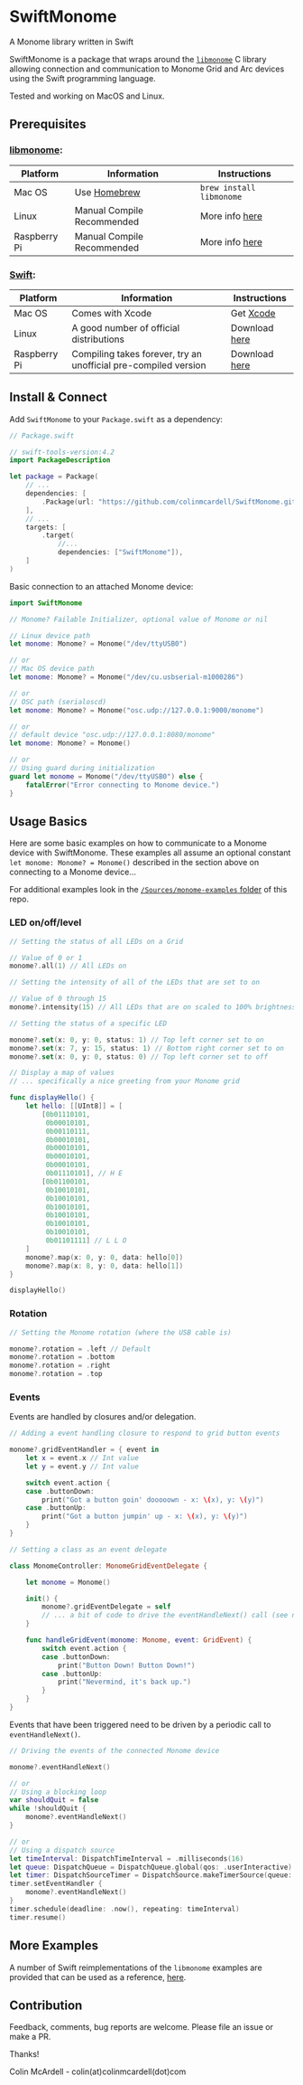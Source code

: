 # SwiftMonome

A Monome library written in Swift

SwiftMonome is a package that wraps around the [`libmonome`](https://github.com/monome/libmonome) C library allowing connection and communication to Monome Grid and Arc devices using the Swift programming language.

Tested and working on MacOS and Linux.

## Prerequisites

### [libmonome](https://github.com/monome/libmonome):

| Platform     | Information                     | Instructions                                        |
| ------------ | ------------------------------- | --------------------------------------------------- |
| Mac OS       | Use [Homebrew](https://brew.sh) | `brew install libmonome`                            |
| Linux        | Manual Compile Recommended      | More info [here](https://monome.org/docs/linux/)    |
| Raspberry Pi | Manual Compile Recommended      | More info [here](https://monome.org/docs/raspbian/) |

### [Swift](https://swift.org):

| Platform     | Information                                                     | Instructions                                                |
| ------------ | --------------------------------------------------------------- | ----------------------------------------------------------- |
| Mac OS       | Comes with Xcode                                                | Get [Xcode](https://itunes.apple.com/app/xcode/id497799835) |
| Linux        | A good number of official distributions                         | Download [here](https://swift.org/download/)                |
| Raspberry Pi | Compiling takes forever, try an unofficial pre-compiled version | Download [here](https://github.com/futurejones/swift-arm64) |

## Install & Connect

Add `SwiftMonome` to your `Package.swift` as a dependency:

```swift
// Package.swift

// swift-tools-version:4.2
import PackageDescription

let package = Package(
    // ...
    dependencies: [
        .Package(url: "https://github.com/colinmcardell/SwiftMonome.git", from: "0.0.5")
    ],
    // ...
    targets: [
        .target(
            //...
            dependencies: ["SwiftMonome"]),
    ]
)
```
Basic connection to an attached Monome device:

```swift
import SwiftMonome

// Monome? Failable Initializer, optional value of Monome or nil

// Linux device path
let monome: Monome? = Monome("/dev/ttyUSB0")

// or
// Mac OS device path
let monome: Monome? = Monome("/dev/cu.usbserial-m1000286")

// or
// OSC path (serialoscd)
let monome: Monome? = Monome("osc.udp://127.0.0.1:9000/monome")

// or
// default device "osc.udp://127.0.0.1:8080/monome"
let monome: Monome? = Monome()

// or
// Using guard during initialization
guard let monome = Monome("/dev/ttyUSB0") else {
    fatalError("Error connecting to Monome device.")
}
```

## Usage Basics

Here are some basic examples on how to communicate to a Monome device with SwiftMonome. These examples all assume an optional constant `let monome: Monome? = Monome()` described in the section above on connecting to a Monome device... 

For additional examples look in the [`/Sources/monome-examples` folder](https://github.com/colinmcardell/SwiftMonome/tree/master/Sources/monome-examples) of this repo.

### LED on/off/level

```swift
// Setting the status of all LEDs on a Grid

// Value of 0 or 1
monome?.all(1) // All LEDs on
```

```swift
// Setting the intensity of all of the LEDs that are set to on

// Value of 0 through 15
monome?.intensity(15) // All LEDs that are on scaled to 100% brightness
```

```swift
// Setting the status of a specific LED

monome?.set(x: 0, y: 0, status: 1) // Top left corner set to on
monome?.set(x: 7, y: 15, status: 1) // Bottom right corner set to on
monome?.set(x: 0, y: 0, status: 0) // Top left corner set to off
```

```swift
// Display a map of values
// ... specifically a nice greeting from your Monome grid

func displayHello() {
    let hello: [[UInt8]] = [
        [0b01110101,
         0b00010101,
         0b00110111,
         0b00010101,
         0b00010101,
         0b00010101,
         0b00010101,
         0b01110101], // H E
        [0b01100101,
         0b10010101,
         0b10010101,
         0b10010101,
         0b10010101,
         0b10010101,
         0b10010101,
         0b01101111] // L L O
    ]
    monome?.map(x: 0, y: 0, data: hello[0])
    monome?.map(x: 8, y: 0, data: hello[1])
}

displayHello()
```

### Rotation

```swift
// Setting the Monome rotation (where the USB cable is)

monome?.rotation = .left // Default
monome?.rotation = .bottom
monome?.rotation = .right
monome?.rotation = .top
```

### Events

Events are handled by closures and/or delegation.

```swift
// Adding a event handling closure to respond to grid button events

monome?.gridEventHandler = { event in
    let x = event.x // Int value
    let y = event.y // Int value

    switch event.action {
    case .buttonDown:
        print("Got a button goin' dooooown - x: \(x), y: \(y)")
    case .buttonUp:
        print("Got a button jumpin' up - x: \(x), y: \(y)")
    }
}
```

```swift
// Setting a class as an event delegate

class MonomeController: MonomeGridEventDelegate {

    let monome = Monome()

    init() {
        monome?.gridEventDelegate = self
        // ... a bit of code to drive the eventHandleNext() call (see next code block)
    }

    func handleGridEvent(monome: Monome, event: GridEvent) {
        switch event.action {
        case .buttonDown:
            print("Button Down! Button Down!")
        case .buttonUp:
            print("Nevermind, it's back up.")
        }
    }
}
```

Events that have been triggered need to be driven by a periodic call to `eventHandleNext()`.

```swift
// Driving the events of the connected Monome device

monome?.eventHandleNext()

// or
// Using a blocking loop
var shouldQuit = false
while !shouldQuit {
    monome?.eventHandleNext()
}

// or
// Using a dispatch source
let timeInterval: DispatchTimeInterval = .milliseconds(16)
let queue: DispatchQueue = DispatchQueue.global(qos: .userInteractive)
let timer: DispatchSourceTimer = DispatchSource.makeTimerSource(queue: queue)
timer.setEventHandler {
    monome?.eventHandleNext()
}
timer.schedule(deadline: .now(), repeating: timeInterval)
timer.resume()
```

## More Examples

A number of Swift reimplementations of the `libmonome` examples are provided that can be used as a reference, [here](https://github.com/colinmcardell/SwiftMonome/tree/master/Sources/monome-examples).

## Contribution

Feedback, comments, bug reports are welcome. Please file an issue or make a PR.

Thanks!

Colin McArdell - colin(at)colinmcardell(dot)com
